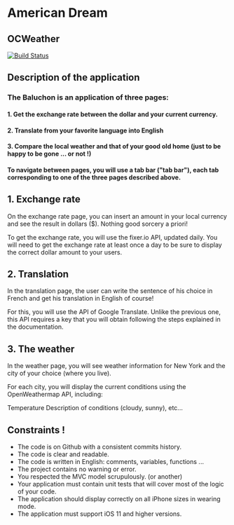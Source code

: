 # American Dream

## OCWeather
[![Build Status](https://travis-ci.org/Kylta/AmericanDream.svg?branch=master)](https://travis-ci.org/Kylta/AmericanDream)

## Description of the application
### The Baluchon is an application of three pages:

#### 1. Get the exchange rate between the dollar and your current currency.
#### 2. Translate from your favorite language into English
#### 3. Compare the local weather and that of your good old home (just to be happy to be gone ... or not !)

#### To navigate between pages, you will use a tab bar ("tab bar"), each tab corresponding to one of the three pages described above.

## 1. Exchange rate
On the exchange rate page, you can insert an amount in your local currency and see the result in dollars ($). Nothing good sorcery a priori!

To get the exchange rate, you will use the fixer.io API, updated daily. You will need to get the exchange rate at least once a day to be sure to display the correct dollar amount to your users.

## 2. Translation
In the translation page, the user can write the sentence of his choice in French and get his translation in English of course!

For this, you will use the API of Google Translate. Unlike the previous one, this API requires a key that you will obtain following the steps explained in the documentation.

## 3. The weather
In the weather page, you will see weather information for New York and the city of your choice (where you live).

For each city, you will display the current conditions using the OpenWeathermap API, including:

Temperature
Description of conditions (cloudy, sunny), etc...

## Constraints !
- The code is on Github with a consistent commits history.
- The code is clear and readable.
- The code is written in English: comments, variables, functions ...
- The project contains no warning or error.
- You respected the MVC model scrupulously. (or another)
- Your application must contain unit tests that will cover most of the logic of your code.
- The application should display correctly on all iPhone sizes in wearing mode.
- The application must support iOS 11 and higher versions.
